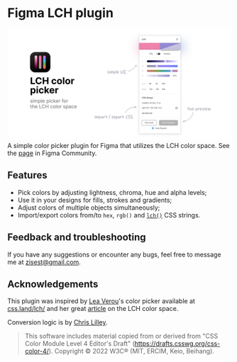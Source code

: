 # Figma LCH plugin

[![cover art](cover.png)](https://www.figma.com/community/plugin/969496279507778512/LCH)
A simple color picker plugin for Figma that utilizes the LCH color space. See the [page](https://www.figma.com/community/plugin/969496279507778512/LCH) in Figma Community.

## Features
- Pick colors by adjusting lightness, chroma, hue and alpha levels;
- Use it in your designs for fills, strokes and gradients;
- Adjust colors of multiple objects simultaneously;
- Import/export colors from/to `hex`, `rgb()` and [`lch()`](https://www.w3.org/TR/css-color-4/#specifying-lab-lch) CSS strings.

## Feedback and troubleshooting
If you have any suggestions or encounter any bugs, feel free to message me at [zisest@gmail.com](mailto:zisest@gmail.com?subject=Figma%20LCH%20Plugin).

## Acknowledgements
This plugin was inspired by [Lea Verou](https://lea.verou.me/)'s color picker available at [css.land/lch/](https://css.land/lch/) and her great [article](https://lea.verou.me/2020/04/lch-colors-in-css-what-why-and-how/) on the LCH color space. 

Conversion logic is by [Chris Lilley](https://svgees.us/).

> This software includes material copied from or derived from "CSS Color Module Level 4 Editor's Draft" (https://drafts.csswg.org/css-color-4/). Copyright © 2022 W3C® (MIT, ERCIM, Keio, Beihang).
